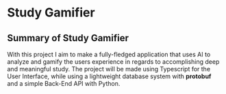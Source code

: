 # Study Gamifier
## Summary of Study Gamifier
With this project I aim to make a fully-fledged application that uses AI to analyze and gamify the users experience in regards to accomplishing deep and meaningful study.
The project will be made using Typescript for the User Interface, while using a lightweight database system with **protobuf** and a simple Back-End API with Python.
